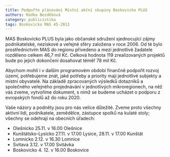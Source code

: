 ```yaml
---
title: Podpořte plánování Místní akční skupiny Boskovicko PLUS
authors: Radka Bezděková
category: publicistika
tags: Boskovicko MAS 45-2013
---
```


MAS Boskovicko PLUS byla jako občanské sdružení sjednocující zájmy podnikatelské, neziskové a veřejné sféry založena v roce 2006. Od té bylo prostřednictvím MAS do regionu přivedeno a mezi jednotlivé žadatele rozděleno celkem 46,7 mil Kč. Celková hodnota 119 zrealizovaných projektů bude po jejich dokončení dosahovat téměř 78 mil Kč.

Abychom mohli i v dalším programovém období finančně podpořit rozvoj území, potřebujeme znát, jaké potřeby a priority mají jednotlivé subjekty a místní obyvatelé. Na základě zpracovaných výsledků dotazníků a společného veřejného projednávání v jednotlivých mikroregionech, na něž vás zveme, vytvoříme dokument, s nímž se budeme ucházet o podporu z evropských fondů až do roku 2020.

Vaše názory a podněty jsou pro nás velice důležité. Zveme proto všechny aktivní lidi, podnikatele, zemědělce, zástupce spolků na kulaté stoly; všechny se odehrají na obecních úřadech:

* Olešnicko 25.11. v 16.00 Olešnice
* Kunštátsko-Lysicko 27.11. v 17.00 Lysice, 28.11. v 17.00 Kunštát
* Lomnicko 2.12. v 16.30 Lomnice
* Svitava 3.12. v 17.00 Svitávka
* Boskovicko 4. 12. v 16.00 Boskovice

